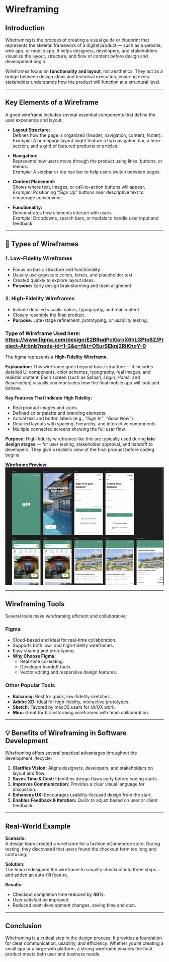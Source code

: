 # Wireframing

## Introduction

Wireframing is the process of creating a visual guide or blueprint that represents the skeletal framework of a digital product — such as a website, web app, or mobile app. It helps designers, developers, and stakeholders visualize the layout, structure, and flow of content before design and development begin.

Wireframes focus on **functionality and layout**, not aesthetics. They act as a bridge between design ideas and technical execution, ensuring every stakeholder understands how the product will function at a structural level.

---

## Key Elements of a Wireframe

A good wireframe includes several essential components that define the user experience and layout:

- **Layout Structure:**  
  Defines how the page is organized (header, navigation, content, footer).  
  *Example:* A homepage layout might feature a top navigation bar, a hero section, and a grid of featured products or articles.

- **Navigation:**  
  Represents how users move through the product using links, buttons, or menus.  
  *Example:* A sidebar or top nav bar to help users switch between pages.

- **Content Placement:**  
  Shows where text, images, or call-to-action buttons will appear.  
  *Example:* Positioning “Sign Up” buttons near descriptive text to encourage conversions.

- **Functionality:**  
  Demonstrates how elements interact with users.  
  *Example:* Dropdowns, search bars, or modals to handle user input and feedback.
  
---

## 🎨 Types of Wireframes

### 1. Low-Fidelity Wireframes
- Focus on basic structure and functionality.  
- Usually use grayscale colors, boxes, and placeholder text.  
- Created quickly to explore layout ideas.  
- **Purpose:** Early design brainstorming and team alignment.

### 2. High-Fidelity Wireframes
- Include detailed visuals: colors, typography, and real content.  
- Closely resemble the final product.  
- **Purpose:** Late-stage refinement, prototyping, or usability testing.

### Type of Wireframe Used here: https://www.figma.com/design/E2BRqdPcKkrnX6hLGPto8Z/Project-Airbnb?node-id=1-2&p=f&t=O5urSEknj2RIKhqY-0

The figma represents a **High-Fidelity Wireframe**.

**Explanation:**
This wireframe goes beyond basic structure — it includes detailed UI components, color schemes, typography, real images, and realistic content. Each screen (such as *Splash, Login, Home,* and *Reservation*) visually communicates how the final mobile app will look and behave.

**Key Features That Indicate High Fidelity:**
- Real product images and icons.  
- Defined color palette and branding elements.  
- Actual text and button labels (e.g., *“Sign In”*, *“Book Now”*).  
- Detailed layouts with spacing, hierarchy, and interactive components.  
- Multiple connected screens showing the full user flow.

**Purpose:**
High-fidelity wireframes like this are typically used during **late design stages** — for user testing, stakeholder approval, and handoff to developers. They give a realistic view of the final product before coding begins.

**Wireframe Preview:**
![High Fidelity Wireframe](./figmapreview.png)

---

## Wireframing Tools

Several tools make wireframing efficient and collaborative:

### **Figma**
- Cloud-based and ideal for real-time collaboration.  
- Supports both low- and high-fidelity wireframes.  
- Easy sharing and prototyping.  
- **Why Choose Figma:**  
  - Real-time co-editing.  
  - Developer handoff tools.  
  - Vector editing and responsive design features.

### **Other Popular Tools**
- **Balsamiq:** Best for quick, low-fidelity sketches.  
- **Adobe XD:** Ideal for high-fidelity, interactive prototypes.  
- **Sketch:** Favored by macOS users for UI/UX work.  
- **Miro:** Great for brainstorming wireframes with team collaboration.

---

## 💡 Benefits of Wireframing in Software Development

Wireframing offers several practical advantages throughout the development lifecycle:

1. **Clarifies Vision:** Aligns designers, developers, and stakeholders on layout and flow.
2. **Saves Time & Cost:** Identifies design flaws early before coding starts.
3. **Improves Communication:** Provides a clear visual language for discussion.
4. **Enhances UX:** Encourages usability-focused design from the start.
5. **Enables Feedback & Iteration:** Quick to adjust based on user or client feedback.

---

## Real-World Example

**Scenario:**  
A design team created a wireframe for a fashion eCommerce store. During testing, they discovered that users found the checkout form too long and confusing.

**Solution:**  
The team redesigned the wireframe to simplify checkout into three steps and added an auto-fill feature.

**Results:**  
- Checkout completion time reduced by **40%**.  
- User satisfaction improved.  
- Reduced post-development changes, saving time and cost.

---

## Conclusion
Wireframing is a critical step in the design process. It provides a foundation for clear communication, usability, and efficiency. Whether you’re creating a small app or a large web platform, a strong wireframe ensures the final product meets both user and business needs.
